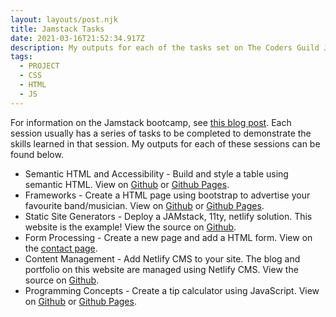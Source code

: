 ```yaml
---
layout: layouts/post.njk
title: Jamstack Tasks
date: 2021-03-16T21:52:34.917Z
description: My outputs for each of the tasks set on The Coders Guild Jamstack bootcamp
tags:
  - PROJECT
  - CSS
  - HTML
  - JS
---
```

For information on the Jamstack bootcamp, see [this blog post](https://sambarker.uk/posts/jamstack-bootcamp-2021/). Each session usually has a series of tasks to be completed to demonstrate the skills learned in that session. My outputs for each of these sessions can be found below.

* Semantic HTML and Accessibility - Build and style a table using semantic HTML. View on [Github](https://github.com/samabarker/semantic-html-challenge) or [Github Pages](https://samabarker.github.io/semantic-html-challenge/).
* Frameworks - Create a HTML page using bootstrap to advertise your favourite band/musician. View on [Github](https://github.com/samabarker/eric-clapton) or [Github Pages](https://samabarker.github.io/eric-clapton/).
* Static Site Generators - Deploy a JAMstack, 11ty, netlify solution. This website is the example! View the source on [Github](https://github.com/samabarker/eleventy-base-blog).
* Form Processing - Create a new page and add a HTML form. View on the [contact page](https://sambarker.uk/contact/).
* Content Management - Add Netlify CMS to your site. The blog and portfolio on this website are managed using Netlify CMS. View the source on [Github](https://github.com/samabarker/eleventy-base-blog).
* Programming Concepts - Create a tip calculator using JavaScript. View on [Github](https://github.com/samabarker/tip-calculator) or [Github Pages](https://samabarker.github.io/tip-calculator/).